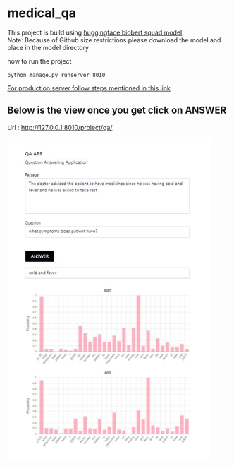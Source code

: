 # medical_qa

This project is build using [huggingface biobert squad model](https://huggingface.co/clagator/biobert_squad2_cased).
<br>
Note: Because of Github size restrictions please download the model and place in the model directory

how to run the project

    python manage.py runserver 8010

 
[For production server follow steps mentioned in this link](https://medium.com/analytics-vidhya/dajngo-with-nginx-gunicorn-aaf8431dc9e0)

## Below is the view once you get click on **ANSWER**

Url : http://127.0.0.1:8010/project/qa/

![images](images/view.JPG)



